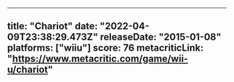 
---
title: "Chariot"
date: "2022-04-09T23:38:29.473Z"
releaseDate: "2015-01-08"
platforms: ["wiiu"]
score: 76
metacriticLink: "https://www.metacritic.com/game/wii-u/chariot"
---
